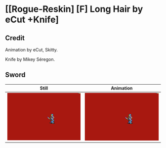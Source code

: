 # [\[Rogue-Reskin\] \[F\] Long Hair by eCut +Knife]

## Credit

Animation by eCut, Skitty. 

Knife by Mikey Séregon.

## Sword

| Still | Animation |
| :---: | :-------: |
| ![Sword still](./Sword_000.png) | ![Sword animation](./Sword.gif) |
